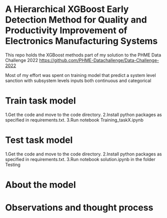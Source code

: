 # A Hierarchical XGBoost Early Detection Method for Quality and Productivity Improvement of Electronics Manufacturing Systems
This repo holds the XGBoost methods part of my solution to the PHME Data Challenge 2022 https://github.com/PHME-Datachallenge/Data-Challenge-2022

Most of my effort was spent on training model that predict a system level sanction with subsystem levels inputs both continuous and categorical

# Train task model

1.Get the code and move to the code directory.
2.Install python packages as specified in requirements.txt.
3.Run notebook Training_taskX.ipynb


# Test task model
1.Get the code and move to the code directory.
2.Install python packages as specified in requirements.txt.
3.Run notebook solution.ipynb in the folder Testing


# About the model


# Observations and thought process





